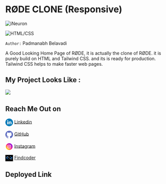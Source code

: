 # RØDE CLONE (Responsive)

![iNeuron](https://img.shields.io/badge/Hitesh%20Choudhary-iNeuron-green)

![HTML/CSS](https://img.shields.io/badge/HTML-TAILWIND/CSS-yellow)

`Author:` Padmanabh Belavadi

A Good Looking Home Page of RØDE, it is actually the clone of RØDE. it is purely build on HTML and Tailwind CSS. and its is ready for production. Tailwind CSS helps to make faster web pages.

## My Project Looks Like :

![](./screen-shot/screencapture-18.png)

## Reach Me Out on

<img align="center"  width="24px" src="./myassests/readme_assets/linkedin.png" /> [Linkedin](https://www.linkedin.com/in/padmanabh-belavadi)


<img align="center"  width="24px" src="./myassests/readme_assets/github.png" /> [GitHub](https://github.com/padmanabh-b)



<img align="center" width="24px" src="./myassests/readme_assets/instagram.png" /> [Instagram](https://www.instagram.com/legend_padmanabh/)

<img align="center"  width="24px" src="./myassests/readme_assets/findcoder.png" /> [Findcoder](https://www.findcoder.io/u/padmanabh_b)




## Deployed Link
